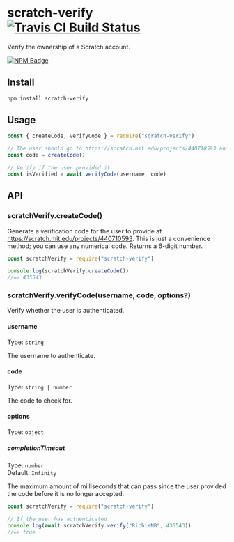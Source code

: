 # scratch-verify [![Travis CI Build Status](https://img.shields.io/travis/com/Richienb/scratch-verify/master.svg?style=for-the-badge)](https://travis-ci.com/Richienb/scratch-verify)

Verify the ownership of a Scratch account.

[![NPM Badge](https://nodei.co/npm/scratch-verify.png)](https://npmjs.com/package/scratch-verify)

## Install

```sh
npm install scratch-verify
```

## Usage

```js
const { createCode, verifyCode } = require("scratch-verify")

// The user should go to https://scratch.mit.edu/projects/440710593 and provide `code`
const code = createCode()

// Verify if the user provided it
const isVerified = await verifyCode(username, code)
```

## API

### scratchVerify.createCode()

Generate a verification code for the user to provide at https://scratch.mit.edu/projects/440710593. This is just a convenience method; you can use any numerical code. Returns a 6-digit number.

```js
const scratchVerify = require("scratch-verify")

console.log(scratchVerify.createCode())
//=> 435543
```

### scratchVerify.verifyCode(username, code, options?)

Verify whether the user is authenticated.

#### username

Type: `string`

The username to authenticate.

#### code

Type: `string | number`

The code to check for.

#### options

Type: `object`

##### completionTimeout

Type: `number`\
Default: `Infinity`

The maximum amount of milliseconds that can pass since the user provided the code before it is no longer accepted.

```js
const scratchVerify = require("scratch-verify")

// If the user has authenticated
console.log(await scratchVerify.verify("RichieNB", 435543))
//=> true
```
